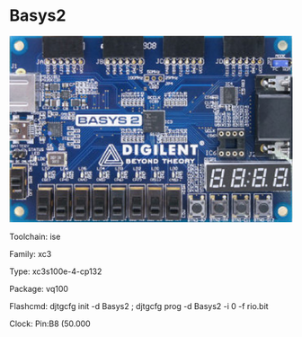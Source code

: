 # Basys2

![board.png](board.png)

Toolchain: ise

Family: xc3

Type: xc3s100e-4-cp132

Package: vq100

Flashcmd: djtgcfg init -d Basys2 ; djtgcfg prog -d Basys2 -i 0 -f rio.bit

Clock: Pin:B8 (50.000

